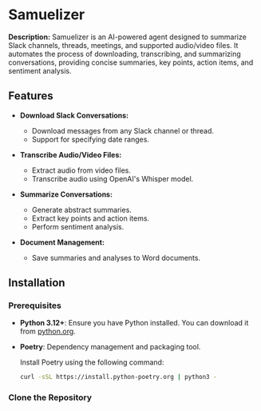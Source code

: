 # Samuelizer

**Description:**
Samuelizer is an AI-powered agent designed to summarize Slack channels, threads, meetings, and supported audio/video files. It automates the process of downloading, transcribing, and summarizing conversations, providing concise summaries, key points, action items, and sentiment analysis.

## Features

- **Download Slack Conversations:**
  - Download messages from any Slack channel or thread.
  - Support for specifying date ranges.
  
- **Transcribe Audio/Video Files:**
  - Extract audio from video files.
  - Transcribe audio using OpenAI's Whisper model.
  
- **Summarize Conversations:**
  - Generate abstract summaries.
  - Extract key points and action items.
  - Perform sentiment analysis.

- **Document Management:**
  - Save summaries and analyses to Word documents.

## Installation

### Prerequisites

- **Python 3.12+**: Ensure you have Python installed. You can download it from [python.org](https://www.python.org/downloads/).
- **Poetry**: Dependency management and packaging tool.

  Install Poetry using the following command:

  ```bash
  curl -sSL https://install.python-poetry.org | python3 -
  ```

### Clone the Repository

